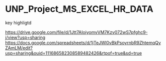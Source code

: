 # UNP_Project_MS_EXCEL_HR_DATA

key highligtd




https://drive.google.com/file/d/1Jtt7AIoiyomvVM7Kzv072wS7pfghc9-j/view?usp=sharing
https://docs.google.com/spreadsheets/d/1jTeJWl0vBkPsoyrnbR9ZhtemqQyZAmLM/edit?usp=sharing&ouid=111686582308589482426&rtpof=true&sd=true

